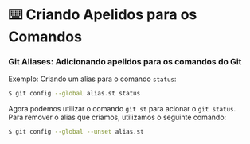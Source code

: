# ⌨️ Criando Apelidos para os Comandos

### Git Aliases: Adicionando apelidos para os comandos do Git

Exemplo: Criando um alias para o comando `status`:

```bash
$ git config --global alias.st status
```

Agora podemos utilizar o comando  `git st` para acionar o  `git status`.\
Para remover o alias que criamos, utilizamos o seguinte comando:

```bash
$ git config --global --unset alias.st
```

